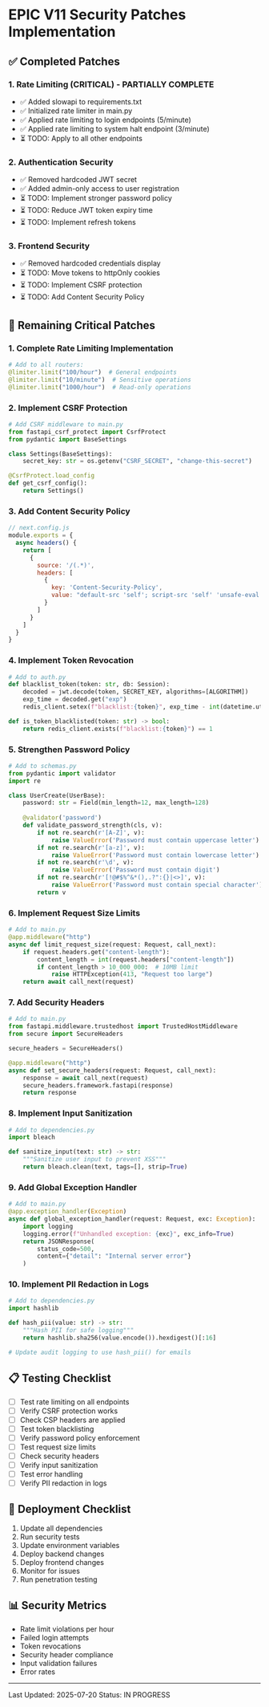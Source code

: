 # EPIC V11 Security Patches Implementation

## ✅ Completed Patches

### 1. Rate Limiting (CRITICAL) - PARTIALLY COMPLETE
- ✅ Added slowapi to requirements.txt
- ✅ Initialized rate limiter in main.py
- ✅ Applied rate limiting to login endpoints (5/minute)
- ✅ Applied rate limiting to system halt endpoint (3/minute)
- ⏳ TODO: Apply to all other endpoints

### 2. Authentication Security
- ✅ Removed hardcoded JWT secret
- ✅ Added admin-only access to user registration
- ⏳ TODO: Implement stronger password policy
- ⏳ TODO: Reduce JWT token expiry time
- ⏳ TODO: Implement refresh tokens

### 3. Frontend Security  
- ✅ Removed hardcoded credentials display
- ⏳ TODO: Move tokens to httpOnly cookies
- ⏳ TODO: Implement CSRF protection
- ⏳ TODO: Add Content Security Policy

## 🔧 Remaining Critical Patches

### 1. Complete Rate Limiting Implementation
```python
# Add to all routers:
@limiter.limit("100/hour")  # General endpoints
@limiter.limit("10/minute")  # Sensitive operations
@limiter.limit("1000/hour")  # Read-only operations
```

### 2. Implement CSRF Protection
```python
# Add CSRF middleware to main.py
from fastapi_csrf_protect import CsrfProtect
from pydantic import BaseSettings

class Settings(BaseSettings):
    secret_key: str = os.getenv("CSRF_SECRET", "change-this-secret")

@CsrfProtect.load_config
def get_csrf_config():
    return Settings()
```

### 3. Add Content Security Policy
```javascript
// next.config.js
module.exports = {
  async headers() {
    return [
      {
        source: '/(.*)',
        headers: [
          {
            key: 'Content-Security-Policy',
            value: "default-src 'self'; script-src 'self' 'unsafe-eval'; style-src 'self' 'unsafe-inline';"
          }
        ]
      }
    ]
  }
}
```

### 4. Implement Token Revocation
```python
# Add to auth.py
def blacklist_token(token: str, db: Session):
    decoded = jwt.decode(token, SECRET_KEY, algorithms=[ALGORITHM])
    exp_time = decoded.get("exp")
    redis_client.setex(f"blacklist:{token}", exp_time - int(datetime.utcnow().timestamp()), "1")

def is_token_blacklisted(token: str) -> bool:
    return redis_client.exists(f"blacklist:{token}") == 1
```

### 5. Strengthen Password Policy
```python
# Add to schemas.py
from pydantic import validator
import re

class UserCreate(UserBase):
    password: str = Field(min_length=12, max_length=128)
    
    @validator('password')
    def validate_password_strength(cls, v):
        if not re.search(r'[A-Z]', v):
            raise ValueError('Password must contain uppercase letter')
        if not re.search(r'[a-z]', v):
            raise ValueError('Password must contain lowercase letter') 
        if not re.search(r'\d', v):
            raise ValueError('Password must contain digit')
        if not re.search(r'[!@#$%^&*(),.?":{}|<>]', v):
            raise ValueError('Password must contain special character')
        return v
```

### 6. Implement Request Size Limits
```python
# Add to main.py
@app.middleware("http")
async def limit_request_size(request: Request, call_next):
    if request.headers.get("content-length"):
        content_length = int(request.headers["content-length"])
        if content_length > 10_000_000:  # 10MB limit
            raise HTTPException(413, "Request too large")
    return await call_next(request)
```

### 7. Add Security Headers
```python
# Add to main.py
from fastapi.middleware.trustedhost import TrustedHostMiddleware
from secure import SecureHeaders

secure_headers = SecureHeaders()

@app.middleware("http")
async def set_secure_headers(request: Request, call_next):
    response = await call_next(request)
    secure_headers.framework.fastapi(response)
    return response
```

### 8. Implement Input Sanitization
```python
# Add to dependencies.py
import bleach

def sanitize_input(text: str) -> str:
    """Sanitize user input to prevent XSS"""
    return bleach.clean(text, tags=[], strip=True)
```

### 9. Add Global Exception Handler
```python
# Add to main.py
@app.exception_handler(Exception)
async def global_exception_handler(request: Request, exc: Exception):
    import logging
    logging.error(f"Unhandled exception: {exc}", exc_info=True)
    return JSONResponse(
        status_code=500,
        content={"detail": "Internal server error"}
    )
```

### 10. Implement PII Redaction in Logs
```python
# Add to dependencies.py
import hashlib

def hash_pii(value: str) -> str:
    """Hash PII for safe logging"""
    return hashlib.sha256(value.encode()).hexdigest()[:16]

# Update audit logging to use hash_pii() for emails
```

## 📋 Testing Checklist

- [ ] Test rate limiting on all endpoints
- [ ] Verify CSRF protection works
- [ ] Check CSP headers are applied
- [ ] Test token blacklisting
- [ ] Verify password policy enforcement
- [ ] Test request size limits
- [ ] Check security headers
- [ ] Verify input sanitization
- [ ] Test error handling
- [ ] Verify PII redaction in logs

## 🚀 Deployment Checklist

1. Update all dependencies
2. Run security tests
3. Update environment variables
4. Deploy backend changes
5. Deploy frontend changes
6. Monitor for issues
7. Run penetration testing

## 📊 Security Metrics

- Rate limit violations per hour
- Failed login attempts
- Token revocations
- Security header compliance
- Input validation failures
- Error rates

---
Last Updated: 2025-07-20
Status: IN PROGRESS